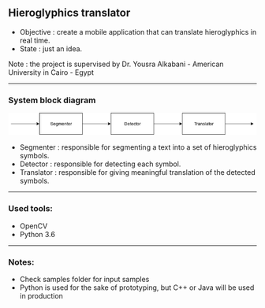 ## Hieroglyphics translator

* Objective : create a mobile application that can translate hieroglyphics in real time.
* State : just an idea.

Note : the project is supervised by Dr. Yousra Alkabani - American University in Cairo - Egypt


---

### System block diagram

![Block Diagram](BlockDiagram.png)

* Segmenter : responsible for segmenting a text into a set of hieroglyphics symbols.
* Detector : responsible for detecting each symbol.
* Translator : responsible for giving meaningful translation of the detected symbols.

---
### Used tools:
* OpenCV
* Python 3.6

---

### Notes:
* Check samples folder for input samples
* Python is used for the sake of prototyping, but C++ or Java will be used in production